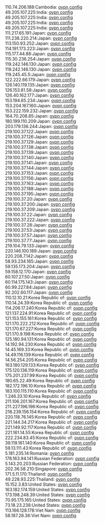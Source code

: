 110.74.206.188:Cambodia: [ovpn config](vpn/110_74_206_188.ovpn)  
49.205.107.225:India: [ovpn config](vpn/49_205_107_225.ovpn)  
49.205.107.225:India: [ovpn config](vpn/49_205_107_225.ovpn)  
49.205.107.225:India: [ovpn config](vpn/49_205_107_225.ovpn)  
49.205.107.225:India: [ovpn config](vpn/49_205_107_225.ovpn)  
111.217.65.191:Japan: [ovpn config](vpn/111_217_65_191.ovpn)  
111.238.220.214:Japan: [ovpn config](vpn/111_238_220_214.ovpn)  
113.150.93.252:Japan: [ovpn config](vpn/113_150_93_252.ovpn)  
114.191.173.223:Japan: [ovpn config](vpn/114_191_173_223.ovpn)  
115.177.44.88:Japan: [ovpn config](vpn/115_177_44_88.ovpn)  
115.30.236.254:Japan: [ovpn config](vpn/115_30_236_254.ovpn)  
119.242.146.130:Japan: [ovpn config](vpn/119_242_146_130.ovpn)  
119.242.146.130:Japan: [ovpn config](vpn/119_242_146_130.ovpn)  
119.245.45.5:Japan: [ovpn config](vpn/119_245_45_5.ovpn)  
122.222.66.179:Japan: [ovpn config](vpn/122_222_66_179.ovpn)  
126.140.119.135:Japan: [ovpn config](vpn/126_140_119_135.ovpn)  
126.153.81.58:Japan: [ovpn config](vpn/126_153_81_58.ovpn)  
126.40.162.177:Japan: [ovpn config](vpn/126_40_162_177.ovpn)  
153.194.65.234:Japan: [ovpn config](vpn/153_194_65_234.ovpn)  
153.204.167.160:Japan: [ovpn config](vpn/153_204_167_160.ovpn)  
153.222.159.232:Japan: [ovpn config](vpn/153_222_159_232.ovpn)  
164.70.208.85:Japan: [ovpn config](vpn/164_70_208_85.ovpn)  
180.199.110.209:Japan: [ovpn config](vpn/180_199_110_209.ovpn)  
203.179.136.244:Japan: [ovpn config](vpn/203_179_136_244.ovpn)  
219.100.37.122:Japan: [ovpn config](vpn/219_100_37_122.ovpn)  
219.100.37.126:Japan: [ovpn config](vpn/219_100_37_126.ovpn)  
219.100.37.129:Japan: [ovpn config](vpn/219_100_37_129.ovpn)  
219.100.37.138:Japan: [ovpn config](vpn/219_100_37_138.ovpn)  
219.100.37.139:Japan: [ovpn config](vpn/219_100_37_139.ovpn)  
219.100.37.140:Japan: [ovpn config](vpn/219_100_37_140.ovpn)  
219.100.37.141:Japan: [ovpn config](vpn/219_100_37_141.ovpn)  
219.100.37.144:Japan: [ovpn config](vpn/219_100_37_144.ovpn)  
219.100.37.153:Japan: [ovpn config](vpn/219_100_37_153.ovpn)  
219.100.37.156:Japan: [ovpn config](vpn/219_100_37_156.ovpn)  
219.100.37.163:Japan: [ovpn config](vpn/219_100_37_163.ovpn)  
219.100.37.188:Japan: [ovpn config](vpn/219_100_37_188.ovpn)  
219.100.37.195:Japan: [ovpn config](vpn/219_100_37_195.ovpn)  
219.100.37.20:Japan: [ovpn config](vpn/219_100_37_20.ovpn)  
219.100.37.200:Japan: [ovpn config](vpn/219_100_37_200.ovpn)  
219.100.37.209:Japan: [ovpn config](vpn/219_100_37_209.ovpn)  
219.100.37.22:Japan: [ovpn config](vpn/219_100_37_22.ovpn)  
219.100.37.222:Japan: [ovpn config](vpn/219_100_37_222.ovpn)  
219.100.37.28:Japan: [ovpn config](vpn/219_100_37_28.ovpn)  
219.100.37.53:Japan: [ovpn config](vpn/219_100_37_53.ovpn)  
219.100.37.57:Japan: [ovpn config](vpn/219_100_37_57.ovpn)  
219.100.37.77:Japan: [ovpn config](vpn/219_100_37_77.ovpn)  
219.104.79.133:Japan: [ovpn config](vpn/219_104_79_133.ovpn)  
220.146.100.189:Japan: [ovpn config](vpn/220_146_100_189.ovpn)  
220.208.7.142:Japan: [ovpn config](vpn/220_208_7_142.ovpn)  
58.93.234.165:Japan: [ovpn config](vpn/58_93_234_165.ovpn)  
59.135.173.204:Japan: [ovpn config](vpn/59_135_173_204.ovpn)  
59.158.12.170:Japan: [ovpn config](vpn/59_158_12_170.ovpn)  
60.107.27.50:Japan: [ovpn config](vpn/60_107_27_50.ovpn)  
60.114.175.143:Japan: [ovpn config](vpn/60_114_175_143.ovpn)  
60.99.227.84:Japan: [ovpn config](vpn/60_99_227_84.ovpn)  
92.202.60.117:Japan: [ovpn config](vpn/92_202_60_117.ovpn)  
110.12.10.21:Korea Republic of: [ovpn config](vpn/110_12_10_21.ovpn)  
110.14.24.39:Korea Republic of: [ovpn config](vpn/110_14_24_39.ovpn)  
114.206.17.240:Korea Republic of: [ovpn config](vpn/114_206_17_240.ovpn)  
121.137.224.91:Korea Republic of: [ovpn config](vpn/121_137_224_91.ovpn)  
121.153.155.161:Korea Republic of: [ovpn config](vpn/121_153_155_161.ovpn)  
121.170.222.212:Korea Republic of: [ovpn config](vpn/121_170_222_212.ovpn)  
121.170.67.227:Korea Republic of: [ovpn config](vpn/121_170_67_227.ovpn)  
121.170.9.198:Korea Republic of: [ovpn config](vpn/121_170_9_198.ovpn)  
125.180.94.131:Korea Republic of: [ovpn config](vpn/125_180_94_131.ovpn)  
14.192.94.230:Korea Republic of: [ovpn config](vpn/14_192_94_230.ovpn)  
14.45.169.33:Korea Republic of: [ovpn config](vpn/14_45_169_33.ovpn)  
14.49.116.139:Korea Republic of: [ovpn config](vpn/14_49_116_139.ovpn)  
14.56.254.205:Korea Republic of: [ovpn config](vpn/14_56_254_205.ovpn)  
163.180.129.133:Korea Republic of: [ovpn config](vpn/163_180_129_133.ovpn)  
175.120.136.119:Korea Republic of: [ovpn config](vpn/175_120_136_119.ovpn)  
175.201.237.99:Korea Republic of: [ovpn config](vpn/175_201_237_99.ovpn)  
180.65.22.49:Korea Republic of: [ovpn config](vpn/180_65_22_49.ovpn)  
182.172.196.10:Korea Republic of: [ovpn config](vpn/182_172_196_10.ovpn)  
183.100.115.110:Korea Republic of: [ovpn config](vpn/183_100_115_110.ovpn)  
1.246.33.10:Korea Republic of: [ovpn config](vpn/1_246_33_10.ovpn)  
211.106.201.167:Korea Republic of: [ovpn config](vpn/211_106_201_167.ovpn)  
211.227.196.196:Korea Republic of: [ovpn config](vpn/211_227_196_196.ovpn)  
218.239.156.154:Korea Republic of: [ovpn config](vpn/218_239_156_154.ovpn)  
220.118.76.145:Korea Republic of: [ovpn config](vpn/220_118_76_145.ovpn)  
221.144.34.217:Korea Republic of: [ovpn config](vpn/221_144_34_217.ovpn)  
221.149.92.117:Korea Republic of: [ovpn config](vpn/221_149_92_117.ovpn)  
221.161.14.55:Korea Republic of: [ovpn config](vpn/221_161_14_55.ovpn)  
222.234.83.45:Korea Republic of: [ovpn config](vpn/222_234_83_45.ovpn)  
39.119.161.140:Korea Republic of: [ovpn config](vpn/39_119_161_140.ovpn)  
59.13.111.43:Korea Republic of: [ovpn config](vpn/59_13_111_43.ovpn)  
5.181.235.14:Romania: [ovpn config](vpn/5_181_235_14.ovpn)  
178.163.94.141:Russian Federation: [ovpn config](vpn/178_163_94_141.ovpn)  
5.143.20.203:Russian Federation: [ovpn config](vpn/5_143_20_203.ovpn)  
202.36.58.210:Singapore: [ovpn config](vpn/202_36_58_210.ovpn)  
171.5.11.170:Thailand: [ovpn config](vpn/171_5_11_170.ovpn)  
49.228.93.225:Thailand: [ovpn config](vpn/49_228_93_225.ovpn)  
15.152.3.83:United States: [ovpn config](vpn/15_152_3_83.ovpn)  
163.182.174.159:United States: [ovpn config](vpn/163_182_174_159.ovpn)  
173.198.248.39:United States: [ovpn config](vpn/173_198_248_39.ovpn)  
70.95.175.165:United States: [ovpn config](vpn/70_95_175_165.ovpn)  
73.18.23.238:United States: [ovpn config](vpn/73_18_23_238.ovpn)  
113.166.128.178:Viet Nam: [ovpn config](vpn/113_166_128_178.ovpn)  
58.187.28.36:Viet Nam: [ovpn config](vpn/58_187_28_36.ovpn)  
